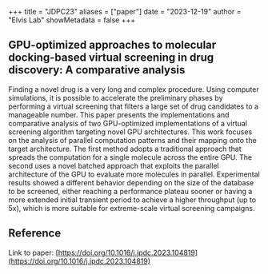 +++
title = "JDPC23"
aliases = ["paper"]
date = "2023-12-19"
author = "Elvis Lab"
showMetadata = false
+++

## GPU-optimized approaches to molecular docking-based virtual screening in drug discovery: A comparative analysis

Finding a novel drug is a very long and complex procedure. Using computer simulations, it is possible to accelerate the preliminary phases by performing a virtual screening that filters a large set of drug candidates to a manageable number. This paper presents the implementations and comparative analysis of two GPU-optimized implementations of a virtual screening algorithm targeting novel GPU architectures. This work focuses on the analysis of parallel computation patterns and their mapping onto the target architecture. The first method adopts a traditional approach that spreads the computation for a single molecule across the entire GPU. The second uses a novel batched approach that exploits the parallel architecture of the GPU to evaluate more molecules in parallel. Experimental results showed a different behavior depending on the size of the database to be screened, either reaching a performance plateau sooner or having a more extended initial transient period to achieve a higher throughput (up to 5x), which is more suitable for extreme-scale virtual screening campaigns.

## Reference

Link to paper: [https://doi.org/10.1016/j.jpdc.2023.104819](https://doi.org/10.1016/j.jpdc.2023.104819)
